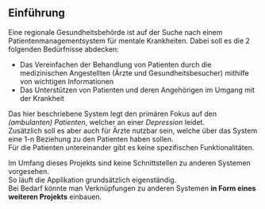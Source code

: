 <!-- Bitte Unterkapitel mit ### fortführen damit das Dokument nach dem Merge dann bereits sauber gegliedert ist -->
## Einführung

Eine regionale Gesundheitsbehörde ist auf der Suche nach einem Patientenmanagementsystem für mentale Krankheiten.  Dabei soll es die 2 folgenden Bedürfnisse abdecken:
* Das Vereinfachen der Behandlung von Patienten durch die medizinischen Angestellten (Ärzte und Gesundheitsbesucher) mithilfe von wichtigen Informationen
* Das Unterstützen von Patienten und deren Angehörigen im Umgang mit der Krankheit

Das hier beschriebene System legt den primären Fokus auf den *(ambulanten) Patienten*, welcher an einer *Depression* leidet.  
Zusätzlich soll es aber auch für Ärzte nutzbar sein, welche über das System eine 1-n Beziehung zu den Patienten haben sollen.  
Für die Patienten untereinander gibt es keine spezifischen Funktionalitäten.

Im Umfang dieses Projekts sind keine Schnittstellen zu anderen Systemen vorgesehen.  
So läuft die Applikation grundsätzlich eigenständig.  
Bei Bedarf könnte man Verknüpfungen zu anderen Systemen **in Form eines weiteren Projekts** einbauen.

